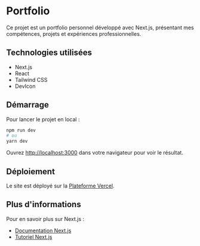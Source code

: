 # Portfolio

Ce projet est un portfolio personnel développé avec Next.js, présentant mes compétences, projets et expériences professionnelles.

## Technologies utilisées

- Next.js
- React
- Tailwind CSS
- DevIcon

## Démarrage

Pour lancer le projet en local :

```bash
npm run dev
# ou
yarn dev
```

Ouvrez [http://localhost:3000](http://localhost:3000) dans votre navigateur pour voir le résultat.

## Déploiement

Le site est déployé sur la [Plateforme Vercel](https://vercel.com).

## Plus d'informations

Pour en savoir plus sur Next.js :

- [Documentation Next.js](https://nextjs.org/docs)
- [Tutoriel Next.js](https://nextjs.org/learn)
